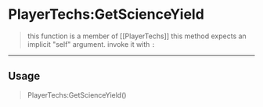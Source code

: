 # PlayerTechs:GetScienceYield
> this function is a member of [[PlayerTechs]]
> this method expects an implicit "self" argument. invoke it with `:`
-----
## Usage
> PlayerTechs:GetScienceYield()
